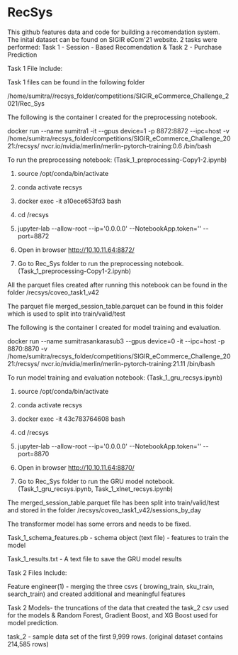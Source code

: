 # RecSys

This github features data and code for building a recomendation system. The inital dataset can be found on SIGIR eCom'21 website. 
 2 tasks were performed: Task 1 - Session - Based Recomendation & Task 2 - Purchase Prediction 
 
 Task 1 File Include: 
 
 Task 1 files can be found in the following folder
 
 /home/sumitra//recsys_folder/competitions/SIGIR_eCommerce_Challenge_2021/Rec_Sys
 
 The following is the container I created for the preprocessing notebook.
 
 docker run --name sumitra1 -it --gpus device=1 -p 8872:8872 --ipc=host -v 
 /home/sumitra/recsys_folder/competitions/SIGIR_eCommerce_Challenge_2021:/recsys/
 nvcr.io/nvidia/merlin/merlin-pytorch-training:0.6 /bin/bash
 
 To run the preprocessing notebook: (Task_1_preprocessing-Copy1-2.ipynb) 
 
 1. source /opt/conda/bin/activate
  
 2. conda activate recsys
 
 3. docker exec -it a10ece653fd3 bash
 
 4. cd /recsys

 5. jupyter-lab --allow-root --ip='0.0.0.0' --NotebookApp.token='' --port=8872
 
 6. Open in browser http://10.10.11.64:8872/

 7. Go to Rec_Sys folder to run the preprocessing notebook. (Task_1_preprocessing-Copy1-2.ipynb)
 
 All the parquet files created after running this notebook can be found in the folder /recsys/coveo_task1_v42
 
 The parquet file merged_session_table.parquet can be found in this folder which is used to split into train/valid/test
 
 
 
 The following is the container I created for model training and evaluation.
 
 docker run --name sumitrasankarasub3 --gpus device=0 -it --ipc=host -p 8870:8870 -v           /home/sumitra/recsys_folder/competitions/SIGIR_eCommerce_Challenge_2021:/recsys/ 
 nvcr.io/nvidia/merlin/merlin-pytorch-training:21.11 /bin/bash
 
 To run model training and evaluation notebook: (Task_1_gru_recsys.ipynb) 
 
 1. source /opt/conda/bin/activate
  
 2. conda activate recsys
 
 3. docker exec -it 43c783764608 bash
 
 4. cd /recsys

 5. jupyter-lab --allow-root --ip='0.0.0.0' --NotebookApp.token='' --port=8870
 
 6. Open in browser http://10.10.11.64:8870/

 7. Go to Rec_Sys folder to run the GRU model notebook. (Task_1_gru_recsys.ipynb, Task_1_xlnet_recsys.ipynb)
 
 The merged_session_table.parquet file has been split into train/valid/test and stored in the folder /recsys/coveo_task1_v42/sessions_by_day 
 
 The transformer model has some errors and needs to be fixed.
 
 Task_1_schema_features.pb - schema object (text file) - features to train the model
 
 Task_1_results.txt - A text file to save the GRU model results
 
 
 
 
 Task 2 Files Include:
 
 
 
 Feature engineer(1) - merging the three csvs ( browing_train, sku_train, search_train) and created additional and meaningful features
 
 Task 2 Models- the truncations of the data that created the task_2 csv used for the models & Random Forest, Gradient Boost, and XG Boost used for model prediction. 
 
 task_2 - sample data set of the first 9,999 rows. (original dataset contains 214,585 rows) 
 
 
 
 
 
